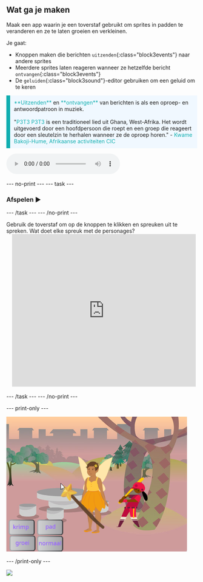 ## Wat ga je maken

Maak een app waarin je een toverstaf gebruikt om sprites in padden te veranderen en ze te laten groeien en verkleinen.

Je gaat:
+ Knoppen maken die berichten `uitzenden`{:class="block3events"} naar andere sprites
+ Meerdere sprites laten reageren wanneer ze hetzelfde bericht `ontvangen`{:class="block3events"}
+ De `geluiden`{:class="block3sound"}-editor gebruiken om een geluid om te keren

<p style="border-left: solid; border-width:10px; border-color: #0faeb0; background-color: aliceblue; padding: 10px;">
<span style="color: #0faeb0">**Uitzenden**</span> en <span style="color: #0faeb0">**ontvangen**</span> van berichten is als een oproep- en antwoordpatroon in muziek.
<br>
<br>
  "<span style="color: #0faeb0">P3T3 P3T3</span> is een traditioneel lied uit Ghana, West-Afrika. Het wordt uitgevoerd door een hoofdpersoon die roept en een groep die reageert door een sleutelzin te herhalen wanneer ze de oproep horen." - <span style="color: #0faeb0">Kwame Bakoji-Hume, Afrikaanse activiteiten CIC</span>

<audio controls><source src="images/Pete-Pete.mp3" type="audio/wav"></audio>  
</p>

--- no-print ---
--- task ---

### Afspelen ▶️

--- /task ---
--- /no-print ---

<div style="display: flex; flex-wrap: wrap">
<div style="flex-basis: 175px; flex-grow: 1">  
Gebruik de toverstaf om op de knoppen te klikken en spreuken uit te spreken. Wat doet elke spreuk met de personages?
</div>
<div class="scratch-preview" style="margin-left: 15px;">
  <iframe allowtransparency="true" width="485" height="402" src="https://scratch.mit.edu/projects/embed/518413238/?autostart=false" frameborder="0"></iframe>
</div>
</div>

--- /task ---
--- /no-print ---

--- print-only ---

![Voltooid project](images/showcase_static.png)

--- /print-only ---

![](http://code.org/api/hour/begin_codeclub_spells.png)
